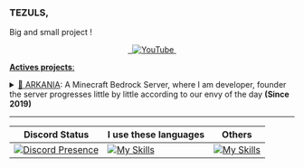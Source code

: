 ### TEZULS,

Big and small project !

<p align="center">  
  <a href="https://twitter.com/TEZULSMC">
    <img src="https://skillicons.dev/icons?i=twitter" alt="" />
  </a>
  <a href="http://arkamc.eu/discord">
    <img src="https://skillicons.dev/icons?i=discord" alt="" />
  </a>
  <a href="https://youtube.com/c/TEZULSMC">
    <img src="https://www.shareicon.net/data/48x48/2015/09/30/109355_media_512x512.png" alt="YouTube" />
  </a>
  <a href="#">
    <img src="https://skillicons.dev/icons?i=github" alt="" />
</p>

**__Actives projects__**:
 <details>
      <summary>🎈 <a href="https://github.com/ArkaniaStudios">ARKANIA</a>: A Minecraft Bedrock Server, where I am developer, founder the server progresses little by little according to our envy of the day <strong>(Since 2019)</strong></summary>
      ARKANIA I will never forget this name of my life, one of the things that made me discover a person who is today a great friend, despite many insults but between us we know that we laugh. He thought of me to create a Minecraft server, and in 1 week we became great friends.
 </details>

---
| Discord Status  | I use these languages  | Others  |
| -- | -- | -- |
| [![Discord Presence](https://lanyard.cnrad.dev/api/495901655133323265)](https://discord.com/users/495901655133323265) | [![My Skills](https://skillicons.dev/icons?i=php,js,html,css&perline=3)](https://skillicons.dev) | [![My Skills](https://skillicons.dev/icons?i=git,github,docker,mysql,linux&perline=3)](https://skillicons.dev) |
